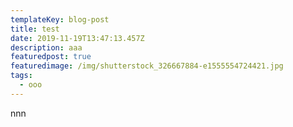 ```yaml
---
templateKey: blog-post
title: test
date: 2019-11-19T13:47:13.457Z
description: aaa
featuredpost: true
featuredimage: /img/shutterstock_326667884-e1555554724421.jpg
tags:
  - ooo
---
```

nnn
